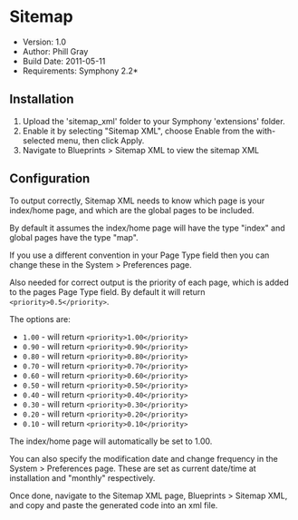 # Sitemap

* Version: 1.0
* Author: Phill Gray
* Build Date: 2011-05-11
* Requirements: Symphony 2.2*

## Installation

1. Upload the 'sitemap_xml' folder to your Symphony 'extensions' folder.
2. Enable it by selecting "Sitemap XML", choose Enable from the with-selected menu, then click Apply.
3. Navigate to Blueprints > Sitemap XML to view the sitemap XML

## Configuration
To output correctly, Sitemap XML needs to know which page is your index/home page, and which are the global pages to be included. 

By default it assumes the index/home page will have the type "index" and global pages have the type "map". 

If you use a different convention in your Page Type field then you can change these in the System > Preferences page. 

Also needed for correct output is the priority of each page, which is added to the pages Page Type field. By default it will return `<priority>0.5</priority>`.

The options are:

- `1.00` - will return `<priority>1.00</priority>`
- `0.90` - will return `<priority>0.90</priority>` 
- `0.80` - will return `<priority>0.80</priority>` 
- `0.70` - will return `<priority>0.70</priority>` 
- `0.60` - will return `<priority>0.60</priority>` 
- `0.50` - will return `<priority>0.50</priority>` 
- `0.40` - will return `<priority>0.40</priority>` 
- `0.30` - will return `<priority>0.30</priority>` 
- `0.20` - will return `<priority>0.20</priority>` 
- `0.10` - will return `<priority>0.10</priority>` 

The index/home page will automatically be set to 1.00.

You can also specify the modification date and change frequency in the System > Preferences page. These are set as current date/time at installation and "monthly" respectively.

Once done, navigate to the Sitemap XML page, Blueprints > Sitemap XML, and copy and paste the generated code into an xml file.
